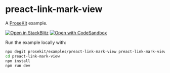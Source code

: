 # preact-link-mark-view

A [ProseKit](https://prosekit.dev) example.

[![Open in StackBlitz](https://developer.stackblitz.com/img/open_in_stackblitz.svg)](https://stackblitz.com/github/prosekit/examples/tree/master/preact-link-mark-view)
[![Open with CodeSandbox](https://assets.codesandbox.io/github/button-edit-lime.svg)](https://codesandbox.io/p/sandbox/github/prosekit/examples/tree/master/preact-link-mark-view)

Run the example locally with:

```bash
npx degit prosekit/examples/preact-link-mark-view preact-link-mark-view
cd preact-link-mark-view
npm install
npm run dev
```
